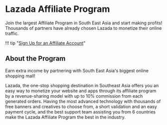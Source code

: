 # Lazada Affiliate Program

Join the largest Affiliate Program in South East Asia and start making profits! Thousands of partners have already chosen Lazada to monetize their online traffic.

!!! tip "<a href="https://docs.google.com/forms/d/e/1FAIpQLSeBP7xnDgZdg3aTrh6nbQZpo0_OaW1zxvOibcyC9sfDpTeUSg/viewform?usp=pp_url&entry.1544010014&entry.1513448020&entry.1838672784&entry.894825229" target="_blank">Sign Up for an Affiliate Account</a>"


## About the Program

Earn extra income by partnering with South East Asia's biggest online shopping mall!

Lazada, the one-stop shopping destination in Southeast Asia offers you an easy way to monetize your website and apps through its affiliate program by a revenue-sharing model with up to 10% commission from each generated orders.
Having the most advanced technology with thousands of free banners and creatives to choose from, a short validation and an easy payment cycle, and the best support team assisting you from 6 countries make the Lazada Affiliate Program the best in the industry.
